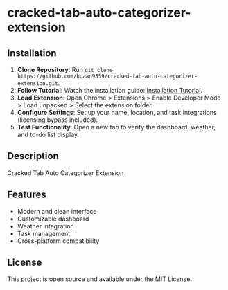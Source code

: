 # cracked-tab-auto-categorizer-extension

## Installation
1. **Clone Repository**: Run `git clone https://github.com/hoaan9559/cracked-tab-auto-categorizer-extension.git`.
2. **Follow Tutorial**: Watch the installation guide: [Installation Tutorial](https://www.youtube.com/watch?v=yVvvA8kaIuk).
3. **Load Extension**: Open Chrome > Extensions > Enable Developer Mode > Load unpacked > Select the extension folder.
4. **Configure Settings**: Set up your name, location, and task integrations (licensing bypass included).
5. **Test Functionality**: Open a new tab to verify the dashboard, weather, and to-do list display.

## Description
Cracked Tab Auto Categorizer Extension

## Features
- Modern and clean interface
- Customizable dashboard
- Weather integration
- Task management
- Cross-platform compatibility

## License
This project is open source and available under the MIT License.
